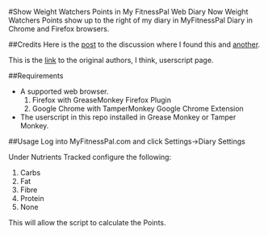 #Show Weight Watchers Points in My FitnessPal Web Diary
Now Weight Watchers Points show up to the right of my diary in MyFitnessPal Diary in Chrome and Firefox browsers.

##Credits
Here is the [post](http://community.myfitnesspal.com/en/discussion/822197/how-to-track-weight-watchers-points-on-mfp) to the discussion where I found this and [another](http://www.3fatchicks.com/forum/weight-watchers/296500-heres-how-make-ww-points-show-up-my-fitness-pal-count-points-free.html).

This is the [link](http://userscripts-mirror.org/scripts/show/122949) to the original authors, I think, userscript page.

##Requirements

* A supported web browser.
  1. Firefox with GreaseMonkey Firefox Plugin
  2. Google Chrome with TamperMonkey Google Chrome Extension
* The userscript in this repo installed in Grease Monkey or Tamper Monkey.

##Usage
Log into MyFitnessPal.com and click Settings->Diary Settings

Under Nutrients Tracked configure the following:

1. Carbs
2. Fat
3. Fibre
4. Protein
5. None

This will allow the script to calculate the Points.
